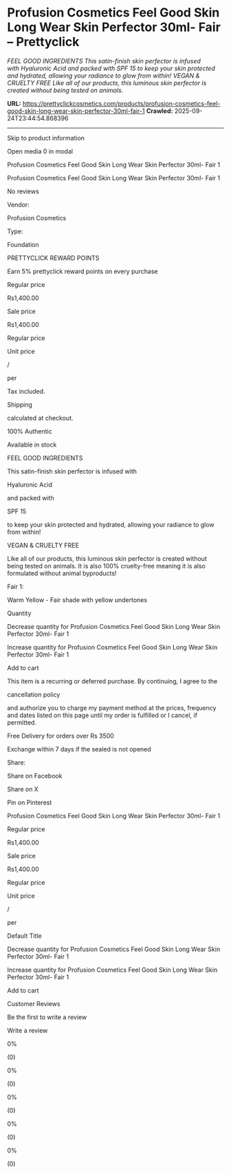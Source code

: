 # Profusion Cosmetics Feel Good Skin Long Wear Skin Perfector 30ml- Fair – Prettyclick

*FEEL GOOD INGREDIENTS This satin-finish skin perfector is infused with Hyaluronic Acid and packed with SPF 15 to keep your skin protected and hydrated, allowing your radiance to glow from within! VEGAN &amp; CRUELTY FREE Like all of our products, this luminous skin perfector is created without being tested on animals.*

**URL:** https://prettyclickcosmetics.com/products/profusion-cosmetics-feel-good-skin-long-wear-skin-perfector-30ml-fair-1
**Crawled:** 2025-09-24T23:44:54.868396

---

Skip to product information

Open media 0 in modal

Profusion Cosmetics Feel Good Skin Long Wear Skin Perfector 30ml- Fair 1

Profusion Cosmetics Feel Good Skin Long Wear Skin Perfector 30ml- Fair 1

No reviews

Vendor:

Profusion Cosmetics

Type:

Foundation

PRETTYCLICK REWARD POINTS

Earn 5% prettyclick reward points on every purchase

Regular price

Rs1,400.00

Sale price

Rs1,400.00

Regular price

Unit price

/

per

Tax included.

Shipping

calculated at checkout.

100% Authentic

Available in stock

FEEL GOOD INGREDIENTS

This satin-finish skin perfector is infused with

Hyaluronic Acid

and packed with

SPF 15

to keep your skin protected and hydrated, allowing your radiance to glow from within!

VEGAN & CRUELTY FREE

Like all of our products, this luminous skin perfector is created without being tested on animals. It is also 100% cruelty-free meaning it is also formulated without animal byproducts!

Fair 1:

Warm Yellow - Fair shade with yellow undertones

Quantity

Decrease quantity for Profusion Cosmetics Feel Good Skin Long Wear Skin Perfector 30ml- Fair 1

Increase quantity for Profusion Cosmetics Feel Good Skin Long Wear Skin Perfector 30ml- Fair 1

Add to cart

This item is a recurring or deferred purchase. By continuing, I agree to the

cancellation policy

and authorize you to charge my payment method at the prices, frequency and dates listed on this page until my order is fulfilled or I cancel, if permitted.

Free Delivery for orders over Rs 3500

Exchange within 7 days if the sealed is not opened

Share:

Share on Facebook

Share on X

Pin on Pinterest

Profusion Cosmetics Feel Good Skin Long Wear Skin Perfector 30ml- Fair 1

Regular price

Rs1,400.00

Sale price

Rs1,400.00

Regular price

Unit price

/

per

Default Title

Decrease quantity for Profusion Cosmetics Feel Good Skin Long Wear Skin Perfector 30ml- Fair 1

Increase quantity for Profusion Cosmetics Feel Good Skin Long Wear Skin Perfector 30ml- Fair 1

Add to cart

Customer Reviews

Be the first to write a review

Write a review

0%

(0)

0%

(0)

0%

(0)

0%

(0)

0%

(0)